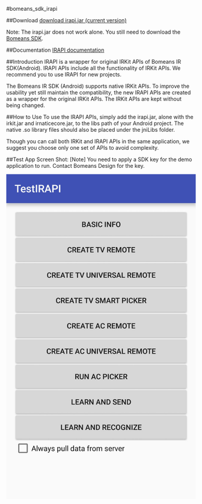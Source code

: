 #bomeans_sdk_irapi

##Download
[download irapi.jar (current version)](https://github.com/bomeans/bomeans_sdk_irapi/tree/master/irapi/release)

Note: The irapi.jar does not work alone. You still need to download the [Bomeans SDK](https://github.com/bomeans/bomeans_sdk_bin/tree/master/Android).

##Documentation
[IRAPI documentation](https://github.com/bomeans/bomeans_sdk_irapi/tree/master/irapi)

##Introduction
IRAPI is a wrapper for original IRKit APIs of Bomeans IR SDK(Android).
IRAPI APIs include all the functionality of IRKit APIs. We recommend you to use IRAPI for new projects.

The Bomeans IR SDK (Android) supports native IRKit APIs. To improve the usability yet still maintain the compatibility, the new IRAPI APIs are created as a wrapper for the original IRKit APIs. The IRKit APIs are kept without being changed.

##How to Use
To use the IRAPI APIs, simply add the irapi.jar, alone with the irkit.jar and irnaticecore.jar, to the libs path of your Android project. The native .so library files should also be placed under the jniLibs folder. 

Though you can call both IRKit and IRAPI APIs in the same application, we suggest you choose only one set of APIs to avoid complexity.

##Test App Screen Shot:
[Note] You need to apply a SDK key for the demo application to run. Contact Bomeans Design for the key.

![App Screenshot](_docs/Screenshot_01.jpg?raw=true)
